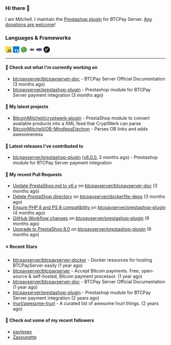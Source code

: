 ### Hi there 👋

I am Mitchell. I maintain the [Prestashop plugin](https://github.com/btcpayserver/prestashop-plugin) for BTCPay Server. [Any donations are welcome](https://bti.btcpayprovider.com/apps/eSbwxyPzhdLgsdxB85JgbCv9rVb/pos)!

### Languages & Frameworks

<code><img height="20" src="https://raw.githubusercontent.com/github/explore/d0c5a5e31e1776ad62379ef5f6b703bcf107d3a3/topics/javascript/javascript.png"></code>
<code><img height="20" src="https://raw.githubusercontent.com/github/explore/d0c5a5e31e1776ad62379ef5f6b703bcf107d3a3/topics/typescript/typescript.png"></code>
<code><img height="20" src="https://raw.githubusercontent.com/github/explore/d0c5a5e31e1776ad62379ef5f6b703bcf107d3a3/topics/nodejs/nodejs.png"></code>
<code><img height="20" src="https://raw.githubusercontent.com/github/explore/d0c5a5e31e1776ad62379ef5f6b703bcf107d3a3/topics/go/go.png"></code>
<code><img height="20" src="https://raw.githubusercontent.com/github/explore/d0c5a5e31e1776ad62379ef5f6b703bcf107d3a3/topics/php/php.png"></code>
<code><img height="20" src="https://raw.githubusercontent.com/github/explore/d0c5a5e31e1776ad62379ef5f6b703bcf107d3a3/topics/symfony/symfony.png"></code>

---
#### 👷 Check out what I'm currently working on

- [btcpayserver/btcpayserver-doc](https://github.com/btcpayserver/btcpayserver-doc) - BTCPay Server Official Documentation (3 months ago)
- [btcpayserver/prestashop-plugin](https://github.com/btcpayserver/prestashop-plugin) - Prestashop module for BTCPay Server payment integration (3 months ago)



#### 🌱 My latest projects

- [BitcoinMitchell/cryptwerk-plugin](https://github.com/BitcoinMitchell/cryptwerk-plugin) - PrestaShop module to convert available products into a XML feed that CryptWerk can parse
- [BitcoinMitchell/OB-MindlessElectron](https://github.com/BitcoinMitchell/OB-MindlessElectron) - Parses OB links and adds awesomeness



#### 🔭 Latest releases I've contributed to

- [btcpayserver/prestashop-plugin](https://github.com/btcpayserver/prestashop-plugin) ([v6.0.0](https://github.com/btcpayserver/prestashop-plugin/releases/tag/v6.0.0), 3 months ago) - Prestashop module for BTCPay Server payment integration



#### 🔨 My recent Pull Requests

- [Update PrestaShop.md to v6.x](https://github.com/btcpayserver/btcpayserver-doc/pull/1314) on [btcpayserver/btcpayserver-doc](https://github.com/btcpayserver/btcpayserver-doc) (3 months ago)
- [Delete PrestaShop directory](https://github.com/btcpayserver/dockerfile-deps/pull/68) on [btcpayserver/dockerfile-deps](https://github.com/btcpayserver/dockerfile-deps) (3 months ago)
- [Ensure PHP 8 and PS 8 compatibility ](https://github.com/btcpayserver/prestashop-plugin/pull/84) on [btcpayserver/prestashop-plugin](https://github.com/btcpayserver/prestashop-plugin) (4 months ago)
- [GitHub Workflow changes](https://github.com/btcpayserver/prestashop-plugin/pull/77) on [btcpayserver/prestashop-plugin](https://github.com/btcpayserver/prestashop-plugin) (9 months ago)
- [Upgrade to PrestaShop 8.0](https://github.com/btcpayserver/prestashop-plugin/pull/74) on [btcpayserver/prestashop-plugin](https://github.com/btcpayserver/prestashop-plugin) (9 months ago)



#### ⭐ Recent Stars

- [btcpayserver/btcpayserver-docker](https://github.com/btcpayserver/btcpayserver-docker) - Docker resources for hosting BTCPayServer easily (1 year ago)
- [btcpayserver/btcpayserver](https://github.com/btcpayserver/btcpayserver) - Accept Bitcoin payments. Free, open-source &amp; self-hosted, Bitcoin payment processor.  (1 year ago)
- [btcpayserver/btcpayserver-doc](https://github.com/btcpayserver/btcpayserver-doc) - BTCPay Server Official Documentation (1 year ago)
- [btcpayserver/prestashop-plugin](https://github.com/btcpayserver/prestashop-plugin) - Prestashop module for BTCPay Server payment integration (2 years ago)
- [lnurl/awesome-lnurl](https://github.com/lnurl/awesome-lnurl) - A curated list of awesome lnurl things. (2 years ago)



#### 👯 Check out some of my recent followers

- [pavlenex](https://github.com/pavlenex)
- [Zaxounette](https://github.com/Zaxounette)

